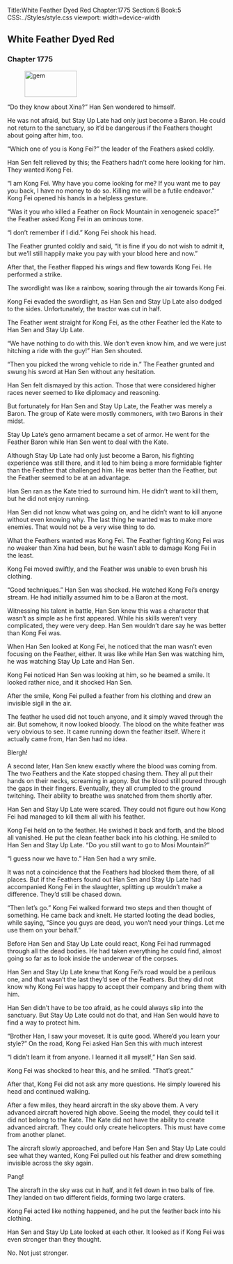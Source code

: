 Title:White Feather Dyed Red 
Chapter:1775 
Section:6 
Book:5 
CSS:../Styles/style.css 
viewport: width=device-width
  
## White Feather Dyed Red
### Chapter 1775 
<figure>
	<img src="../Images/gem.gif" alt="gem" id="gem" width="120" height="60" />
</figure>
  

  
  “Do they know about Xina?” Han Sen wondered to himself.

He was not afraid, but Stay Up Late had only just become a Baron. He could not return to the sanctuary, so it’d be dangerous if the Feathers thought about going after him, too.

“Which one of you is Kong Fei?” the leader of the Feathers asked coldly.

Han Sen felt relieved by this; the Feathers hadn’t come here looking for him. They wanted Kong Fei.

“I am Kong Fei. Why have you come looking for me? If you want me to pay you back, I have no money to do so. Killing me will be a futile endeavor.” Kong Fei opened his hands in a helpless gesture.

“Was it you who killed a Feather on Rock Mountain in xenogeneic space?” the Feather asked Kong Fei in an ominous tone.

“I don’t remember if I did.” Kong Fei shook his head.

The Feather grunted coldly and said, “It is fine if you do not wish to admit it, but we’ll still happily make you pay with your blood here and now.”

After that, the Feather flapped his wings and flew towards Kong Fei. He performed a strike.

The swordlight was like a rainbow, soaring through the air towards Kong Fei.

Kong Fei evaded the swordlight, as Han Sen and Stay Up Late also dodged to the sides. Unfortunately, the tractor was cut in half.

The Feather went straight for Kong Fei, as the other Feather led the Kate to Han Sen and Stay Up Late.

“We have nothing to do with this. We don’t even know him, and we were just hitching a ride with the guy!” Han Sen shouted.

“Then you picked the wrong vehicle to ride in.” The Feather grunted and swung his sword at Han Sen without any hesitation.

Han Sen felt dismayed by this action. Those that were considered higher races never seemed to like diplomacy and reasoning.

But fortunately for Han Sen and Stay Up Late, the Feather was merely a Baron. The group of Kate were mostly commoners, with two Barons in their midst.

Stay Up Late’s geno armament became a set of armor. He went for the Feather Baron while Han Sen went to deal with the Kate.

Although Stay Up Late had only just become a Baron, his fighting experience was still there, and it led to him being a more formidable fighter than the Feather that challenged him. He was better than the Feather, but the Feather seemed to be at an advantage.

Han Sen ran as the Kate tried to surround him. He didn’t want to kill them, but he did not enjoy running.

Han Sen did not know what was going on, and he didn’t want to kill anyone without even knowing why. The last thing he wanted was to make more enemies. That would not be a very wise thing to do.

What the Feathers wanted was Kong Fei. The Feather fighting Kong Fei was no weaker than Xina had been, but he wasn’t able to damage Kong Fei in the least.

Kong Fei moved swiftly, and the Feather was unable to even brush his clothing.

“Good techniques.” Han Sen was shocked. He watched Kong Fei’s energy stream. He had initially assumed him to be a Baron at the most.

Witnessing his talent in battle, Han Sen knew this was a character that wasn’t as simple as he first appeared. While his skills weren’t very complicated, they were very deep. Han Sen wouldn’t dare say he was better than Kong Fei was.

When Han Sen looked at Kong Fei, he noticed that the man wasn’t even focusing on the Feather, either. It was like while Han Sen was watching him, he was watching Stay Up Late and Han Sen.

Kong Fei noticed Han Sen was looking at him, so he beamed a smile. It looked rather nice, and it shocked Han Sen.

After the smile, Kong Fei pulled a feather from his clothing and drew an invisible sigil in the air.

The feather he used did not touch anyone, and it simply waved through the air. But somehow, it now looked bloody. The blood on the white feather was very obvious to see. It came running down the feather itself. Where it actually came from, Han Sen had no idea.

Blergh!

A second later, Han Sen knew exactly where the blood was coming from. The two Feathers and the Kate stopped chasing them. They all put their hands on their necks, screaming in agony. But the blood still poured through the gaps in their fingers. Eventually, they all crumpled to the ground twitching. Their ability to breathe was snatched from them shortly after.

Han Sen and Stay Up Late were scared. They could not figure out how Kong Fei had managed to kill them all with his feather.

Kong Fei held on to the feather. He swished it back and forth, and the blood all vanished. He put the clean feather back into his clothing. He smiled to Han Sen and Stay Up Late. “Do you still want to go to Mosi Mountain?”

“I guess now we have to.” Han Sen had a wry smile.

It was not a coincidence that the Feathers had blocked them there, of all places. But if the Feathers found out Han Sen and Stay Up Late had accompanied Kong Fei in the slaughter, splitting up wouldn’t make a difference. They’d still be chased down.

“Then let’s go.” Kong Fei walked forward two steps and then thought of something. He came back and knelt. He started looting the dead bodies, while saying, “Since you guys are dead, you won’t need your things. Let me use them on your behalf.”

Before Han Sen and Stay Up Late could react, Kong Fei had rummaged through all the dead bodies. He had taken everything he could find, almost going so far as to look inside the underwear of the corpses.

Han Sen and Stay Up Late knew that Kong Fei’s road would be a perilous one, and that wasn’t the last they’d see of the Feathers. But they did not know why Kong Fei was happy to accept their company and bring them with him.

Han Sen didn’t have to be too afraid, as he could always slip into the sanctuary. But Stay Up Late could not do that, and Han Sen would have to find a way to protect him.

“Brother Han, I saw your moveset. It is quite good. Where’d you learn your style?” On the road, Kong Fei asked Han Sen this with much interest

“I didn’t learn it from anyone. I learned it all myself,” Han Sen said.

Kong Fei was shocked to hear this, and he smiled. “That’s great.”

After that, Kong Fei did not ask any more questions. He simply lowered his head and continued walking.

After a few miles, they heard aircraft in the sky above them. A very advanced aircraft hovered high above. Seeing the model, they could tell it did not belong to the Kate. The Kate did not have the ability to create advanced aircraft. They could only create helicopters. This must have come from another planet.

The aircraft slowly approached, and before Han Sen and Stay Up Late could see what they wanted, Kong Fei pulled out his feather and drew something invisible across the sky again.

Pang!

The aircraft in the sky was cut in half, and it fell down in two balls of fire. They landed on two different fields, forming two large craters.

Kong Fei acted like nothing happened, and he put the feather back into his clothing.

Han Sen and Stay Up Late looked at each other. It looked as if Kong Fei was even stronger than they thought.

No. Not just stronger.
